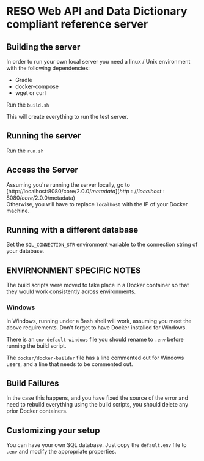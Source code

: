 # RESO Web API and Data Dictionary compliant reference server

## Building the server

In order to run your own local server you need a linux / Unix environment with the following dependencies:

- Gradle
- docker-compose
- wget or curl

Run the `build.sh`

This will create everything to run the test server.

## Running the server

Run the `run.sh`

## Access the Server

Assuming you're running the server locally, go to [http://localhost:8080/core/2.0.0/$metadata](http://localhost:8080/core/2.0.0/$metadata)\
Otherwise, you will have to replace `localhost` with the IP of your Docker machine.

## Running with a different database

Set the `SQL_CONNECTION_STR` environment variable to the connection string of your database.

## ENVIRNONMENT SPECIFIC NOTES

The build scripts were moved to take place in a Docker container so that they would work consistently across environments.

### Windows

In Windows, running under a Bash shell will work, assuming you meet the above requirements.
Don't forget to have Docker installed for Windows.

There is an `env-default-windows` file you should rename to `.env` before running the build script.

The `docker/docker-builder` file has a line commented out for Windows users, and a line that needs to be commented out.

## Build Failures

In the case this happens, and you have fixed the source of the error and need to rebuild everything using the build scripts, you should delete any prior Docker containers.

## Customizing your setup

You can have your own SQL database. Just copy the `default.env` file to `.env` and modify the appropriate properties.
